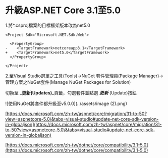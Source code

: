 # 升級ASP.NET Core 3.1至5.0

1.將\*.csproj檔案的目標框架版本改為net5.0

```
<Project Sdk="Microsoft.NET.Sdk.Web">

  <PropertyGroup>
-    <TargetFramework>netcoreapp3.1</TargetFramework>
+    <TargetFramework>net5.0</TargetFramework>
  </PropertyGroup>

</Project>
```

2.至Visual Studio選單之工具(Tools)->NuGet 套件管理員(Package Manager)->管理方案之NuGet套件(Manage NuGet Packages for Solution)

切換至 \_**更新(Updates)**\_頁籤，勾選套件並點選 _**更新**_ (Update)按鈕

![使用NuGet將套件都升級至v5.0.0](../assets/image (2).png)

[https://docs.microsoft.com/zh-tw/aspnet/core/migration/31-to-50?view=aspnetcore-5.0\&tabs=visual-studio#update-net-core-sdk-version-in-globaljson](https://docs.microsoft.com/zh-tw/aspnet/core/migration/31-to-50?view=aspnetcore-5.0\&tabs=visual-studio#update-net-core-sdk-version-in-globaljson)

[https://docs.microsoft.com/zh-tw/dotnet/core/compatibility/3.1-5.0](https://docs.microsoft.com/zh-tw/dotnet/core/compatibility/3.1-5.0)
